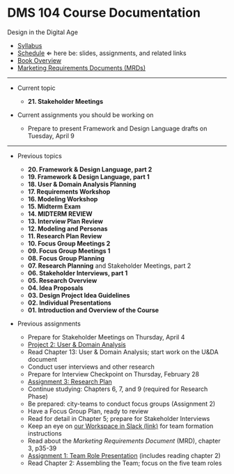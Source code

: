 # DMS 104 Course Documentation
Design in the Digital Age

- [Syllabus](syllabus.md)
- [Schedule](schedule.md)  &lArr; here be: slides, assignments, and related links
- [Book Overview](book-overview.md)
- [Marketing Requirements Documents (MRDs)](marketing-requirements-documents/readme.md)

<hr>

- Current topic

  - **21. Stakeholder Meetings**
- Current assignments you should be working on

  - Prepare to present Framework and Design Language drafts on Tuesday, April 9

<hr>

- Previous topics

  - **20. Framework & Design Language, part 2**
  - **19. Framework & Design Language, part 1**
  - **18. User & Domain Analysis Planning**
  - **17. Requirements Workshop**
  - **16. Modeling Workshop**
  - **15. Midterm Exam**
  - **14. MIDTERM REVIEW**
  - **13. Interview Plan Review**
  - **12. Modeling and Personas**
  - **11. Research Plan Review**
  - **10. Focus Group Meetings 2**
  - **09. Focus Group Meetings 1**
  - **08. Focus Group Planning**
  - **07. Research Planning** and Stakeholder Meetings, part 2
  - **06. Stakeholder Interviews, part 1**
  - **05. Research Overview**
  - **04. Idea Proposals**
  - **03. Design Project Idea Guidelines**
  - **02. Individual Presentations**
  - **01. Introduction and Overview of the Course**
- Previous assignments

  - Prepare for Stakeholder Meetings on Thursday, April 4
  - [Project 2: User & Domain Analysis](project02-u&da/instructions.md) 
  - Read Chapter 13: User & Domain Analysis; start work on the U&DA document
  - Conduct user interviews and other research
  - Prepare for Interview Checkpoint on Thursday, February 28
  - [Assignment 3: Research Plan](assignment03-research-plan/instructions.md) 
  - Continue studying: Chapters 6, 7, and 9 (required for Research Phase)
  - Be prepared: city-teams to conduct focus groups (Assignment 2)
  - Have a Focus Group Plan, ready to review 
  - Read for detail in Chapter 5; prepare for Stakeholder Interviews 
  - Keep an eye on [our Workspace in Slack (link)](https://dms104.slack.com) for team formation instructions
  - Read about the *Marketing Requirements Document* (MRD), chapter 3, p35-39
  - [Assignment 1: Team Role Presentation](assignment01-team-role-presentation/instructions.md) (includes reading chapter 2)
  - Read Chapter 2: Assembling the Team; focus on the five team roles
